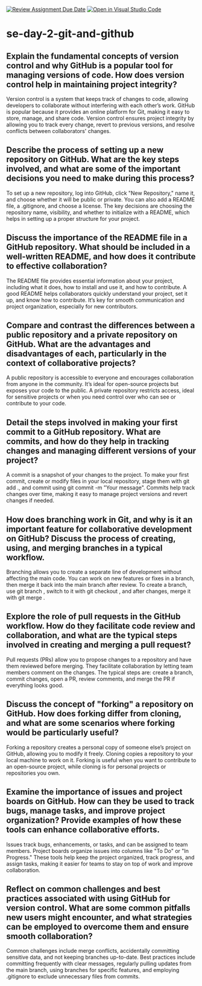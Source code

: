 [![Review Assignment Due Date](https://classroom.github.com/assets/deadline-readme-button-22041afd0340ce965d47ae6ef1cefeee28c7c493a6346c4f15d667ab976d596c.svg)](https://classroom.github.com/a/8wgCKhpZ)
[![Open in Visual Studio Code](https://classroom.github.com/assets/open-in-vscode-2e0aaae1b6195c2367325f4f02e2d04e9abb55f0b24a779b69b11b9e10269abc.svg)](https://classroom.github.com/online_ide?assignment_repo_id=18391672&assignment_repo_type=AssignmentRepo)
# se-day-2-git-and-github
## Explain the fundamental concepts of version control and why GitHub is a popular tool for managing versions of code. How does version control help in maintaining project integrity?
Version control is a system that keeps track of changes to code, allowing developers to collaborate without interfering with each other’s work. GitHub is popular because it provides an online platform for Git, making it easy to store, manage, and share code. Version control ensures project integrity by allowing you to track every change, revert to previous versions, and resolve conflicts between collaborators' changes.

## Describe the process of setting up a new repository on GitHub. What are the key steps involved, and what are some of the important decisions you need to make during this process?
To set up a new repository, log into GitHub, click "New Repository," name it, and choose whether it will be public or private. You can also add a README file, a .gitignore, and choose a license. The key decisions are choosing the repository name, visibility, and whether to initialize with a README, which helps in setting up a proper structure for your project.

## Discuss the importance of the README file in a GitHub repository. What should be included in a well-written README, and how does it contribute to effective collaboration?
The README file provides essential information about your project, including what it does, how to install and use it, and how to contribute. A good README helps collaborators quickly understand your project, set it up, and know how to contribute. It’s key for smooth communication and project organization, especially for new contributors.

## Compare and contrast the differences between a public repository and a private repository on GitHub. What are the advantages and disadvantages of each, particularly in the context of collaborative projects?
A public repository is accessible to everyone and encourages collaboration from anyone in the community. It’s ideal for open-source projects but exposes your code to the public. A private repository restricts access, ideal for sensitive projects or when you need control over who can see or contribute to your code.

## Detail the steps involved in making your first commit to a GitHub repository. What are commits, and how do they help in tracking changes and managing different versions of your project?
A commit is a snapshot of your changes to the project. To make your first commit, create or modify files in your local repository, stage them with git add ., and commit using git commit -m "Your message". Commits help track changes over time, making it easy to manage project versions and revert changes if needed.

## How does branching work in Git, and why is it an important feature for collaborative development on GitHub? Discuss the process of creating, using, and merging branches in a typical workflow.
Branching allows you to create a separate line of development without affecting the main code. You can work on new features or fixes in a branch, then merge it back into the main branch after review. To create a branch, use git branch <branch-name>, switch to it with git checkout <branch-name>, and after changes, merge it with git merge <branch-name>.

## Explore the role of pull requests in the GitHub workflow. How do they facilitate code review and collaboration, and what are the typical steps involved in creating and merging a pull request?
Pull requests (PRs) allow you to propose changes to a repository and have them reviewed before merging. They facilitate collaboration by letting team members comment on the changes. The typical steps are: create a branch, commit changes, open a PR, review comments, and merge the PR if everything looks good.

## Discuss the concept of "forking" a repository on GitHub. How does forking differ from cloning, and what are some scenarios where forking would be particularly useful?
Forking a repository creates a personal copy of someone else’s project on GitHub, allowing you to modify it freely. Cloning copies a repository to your local machine to work on it. Forking is useful when you want to contribute to an open-source project, while cloning is for personal projects or repositories you own.

## Examine the importance of issues and project boards on GitHub. How can they be used to track bugs, manage tasks, and improve project organization? Provide examples of how these tools can enhance collaborative efforts.
Issues track bugs, enhancements, or tasks, and can be assigned to team members. Project boards organize issues into columns like "To Do" or "In Progress." These tools help keep the project organized, track progress, and assign tasks, making it easier for teams to stay on top of work and improve collaboration.

## Reflect on common challenges and best practices associated with using GitHub for version control. What are some common pitfalls new users might encounter, and what strategies can be employed to overcome them and ensure smooth collaboration?
Common challenges include merge conflicts, accidentally committing sensitive data, and not keeping branches up-to-date. Best practices include committing frequently with clear messages, regularly pulling updates from the main branch, using branches for specific features, and employing .gitignore to exclude unnecessary files from commits.
